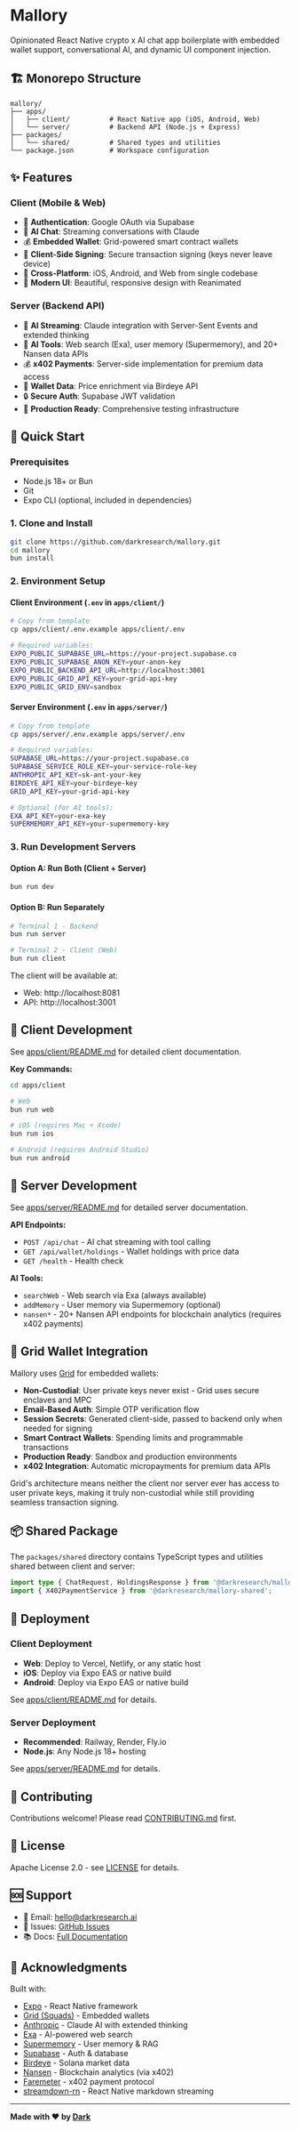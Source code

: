 # Mallory

Opinionated React Native crypto x AI chat app boilerplate with embedded wallet support, conversational AI, and dynamic UI component injection.

## 🏗️ Monorepo Structure

```
mallory/
├── apps/
│   ├── client/          # React Native app (iOS, Android, Web)
│   └── server/          # Backend API (Node.js + Express)
├── packages/
│   └── shared/          # Shared types and utilities
└── package.json         # Workspace configuration
```

## ✨ Features

### Client (Mobile & Web)
- 🔐 **Authentication**: Google OAuth via Supabase
- 💬 **AI Chat**: Streaming conversations with Claude
- 💰 **Embedded Wallet**: Grid-powered smart contract wallets
- 🔑 **Client-Side Signing**: Secure transaction signing (keys never leave device)
- 📱 **Cross-Platform**: iOS, Android, and Web from single codebase
- 🎨 **Modern UI**: Beautiful, responsive design with Reanimated

### Server (Backend API)
- 🤖 **AI Streaming**: Claude integration with Server-Sent Events and extended thinking
- 🔧 **AI Tools**: Web search (Exa), user memory (Supermemory), and 20+ Nansen data APIs
- 💰 **x402 Payments**: Server-side implementation for premium data access
- 💎 **Wallet Data**: Price enrichment via Birdeye API
- 🔒 **Secure Auth**: Supabase JWT validation
- 🚀 **Production Ready**: Comprehensive testing infrastructure

## 🚀 Quick Start

### Prerequisites
- Node.js 18+ or Bun
- Git
- Expo CLI (optional, included in dependencies)

### 1. Clone and Install

```bash
git clone https://github.com/darkresearch/mallory.git
cd mallory
bun install
```

### 2. Environment Setup

#### Client Environment (`.env` in `apps/client/`)
```bash
# Copy from template
cp apps/client/.env.example apps/client/.env

# Required variables:
EXPO_PUBLIC_SUPABASE_URL=https://your-project.supabase.co
EXPO_PUBLIC_SUPABASE_ANON_KEY=your-anon-key
EXPO_PUBLIC_BACKEND_API_URL=http://localhost:3001
EXPO_PUBLIC_GRID_API_KEY=your-grid-api-key
EXPO_PUBLIC_GRID_ENV=sandbox
```

#### Server Environment (`.env` in `apps/server/`)
```bash
# Copy from template
cp apps/server/.env.example apps/server/.env

# Required variables:
SUPABASE_URL=https://your-project.supabase.co
SUPABASE_SERVICE_ROLE_KEY=your-service-role-key
ANTHROPIC_API_KEY=sk-ant-your-key
BIRDEYE_API_KEY=your-birdeye-key
GRID_API_KEY=your-grid-api-key

# Optional (for AI tools):
EXA_API_KEY=your-exa-key
SUPERMEMORY_API_KEY=your-supermemory-key
```

### 3. Run Development Servers

#### Option A: Run Both (Client + Server)
```bash
bun run dev
```

#### Option B: Run Separately
```bash
# Terminal 1 - Backend
bun run server

# Terminal 2 - Client (Web)
bun run client
```

The client will be available at:
- Web: http://localhost:8081
- API: http://localhost:3001

## 📱 Client Development

See [apps/client/README.md](./apps/client/README.md) for detailed client documentation.

**Key Commands:**
```bash
cd apps/client

# Web
bun run web

# iOS (requires Mac + Xcode)
bun run ios

# Android (requires Android Studio)
bun run android
```

## 🔧 Server Development

See [apps/server/README.md](./apps/server/README.md) for detailed server documentation.

**API Endpoints:**
- `POST /api/chat` - AI chat streaming with tool calling
- `GET /api/wallet/holdings` - Wallet holdings with price data
- `GET /health` - Health check

**AI Tools:**
- `searchWeb` - Web search via Exa (always available)
- `addMemory` - User memory via Supermemory (optional)
- `nansen*` - 20+ Nansen API endpoints for blockchain analytics (requires x402 payments)

## 🔑 Grid Wallet Integration

Mallory uses [Grid](https://developers.squads.so) for embedded wallets:

- **Non-Custodial**: User private keys never exist - Grid uses secure enclaves and MPC
- **Email-Based Auth**: Simple OTP verification flow
- **Session Secrets**: Generated client-side, passed to backend only when needed for signing
- **Smart Contract Wallets**: Spending limits and programmable transactions
- **Production Ready**: Sandbox and production environments
- **x402 Integration**: Automatic micropayments for premium data APIs

Grid's architecture means neither the client nor server ever has access to user private keys, making it truly non-custodial while still providing seamless transaction signing.

## 📦 Shared Package

The `packages/shared` directory contains TypeScript types and utilities shared between client and server:

```typescript
import type { ChatRequest, HoldingsResponse } from '@darkresearch/mallory-shared';
import { X402PaymentService } from '@darkresearch/mallory-shared';
```

## 🚢 Deployment

### Client Deployment
- **Web**: Deploy to Vercel, Netlify, or any static host
- **iOS**: Deploy via Expo EAS or native build
- **Android**: Deploy via Expo EAS or native build

See [apps/client/README.md](./apps/client/README.md#deployment) for details.

### Server Deployment
- **Recommended**: Railway, Render, Fly.io
- **Node.js**: Any Node.js 18+ hosting

See [apps/server/README.md](./apps/server/README.md#deployment) for details.

## 🤝 Contributing

Contributions welcome! Please read [CONTRIBUTING.md](./CONTRIBUTING.md) first.

## 📄 License

Apache License 2.0 - see [LICENSE](./LICENSE) for details.

## 🆘 Support

- 📧 Email: hello@darkresearch.ai
- 🐛 Issues: [GitHub Issues](https://github.com/darkresearch/mallory/issues)
- 📚 Docs: [Full Documentation](./docs/)

## 🙏 Acknowledgments

Built with:
- [Expo](https://expo.dev) - React Native framework
- [Grid (Squads)](https://developers.squads.so) - Embedded wallets
- [Anthropic](https://anthropic.com) - Claude AI with extended thinking
- [Exa](https://exa.ai) - AI-powered web search
- [Supermemory](https://supermemory.ai) - User memory & RAG
- [Supabase](https://supabase.com) - Auth & database
- [Birdeye](https://birdeye.so) - Solana market data
- [Nansen](https://nansen.ai) - Blockchain analytics (via x402)
- [Faremeter](https://x402.org) - x402 payment protocol
- [streamdown-rn](https://www.npmjs.com/package/streamdown-rn) - React Native markdown streaming

---

**Made with ❤️ by [Dark](https://darkresearch.ai)**

